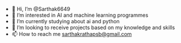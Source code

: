 - 👋 Hi, I’m @Sarthak6649
- 👀 I’m interested in  AI and machine learning programmes
- 🌱 I’m currently  studying about ai and python
- 💞️ I’m looking to receive projects based on my knowledge and skills
- 📫 How to reach me sarthakrathapsb@gmail.com

<!---
Sarthak6649/Sarthak6649 is a ✨ special ✨ repository because its `README.md` (this file) appears on your GitHub profile.
You can click the Preview link to take a look at your changes.
--->

